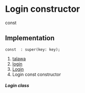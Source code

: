 
<div>

# Login constructor

</div>


const 



## Implementation

``` language-dart
const  : super(key: key);
```







1.  [talawa](../../index.md)
2.  [login](../../views_pre_auth_screens_login/)
3.  [Login](../../views_pre_auth_screens_login/Login-class.md)
4.  Login const constructor

##### Login class







